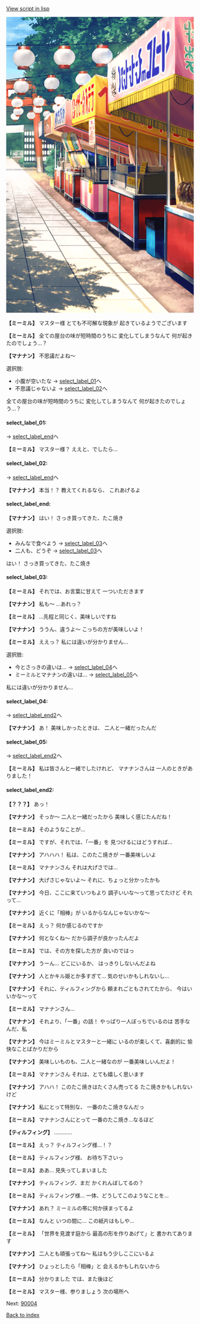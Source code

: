 [View script in lisp](../scripts/202207130.txt)

![SEAsummer_fes_day.png](../images/backgrounds/SEAsummer_fes_day.png)

**【ミーミル】**
マスター様
とても不可解な現象が
起きているようでございます

**【ミーミル】**
全ての屋台の味が短時間のうちに
変化してしまうなんて
何が起きたのでしょう…？

**【マナナン】**
不思議だよね～

選択肢:
- 小腹が空いたな → [select_label_01](#select_label_01)へ
- 不思議じゃないよ → [select_label_02](#select_label_02)へ

全ての屋台の味が短時間のうちに
変化してしまうなんて
何が起きたのでしょう…？

#### select_label_01:
 → [select_label_end](#select_label_end)へ

**【ミーミル】**
マスター様？
ええと、でしたら…

#### select_label_02:
 → [select_label_end](#select_label_end)へ

**【マナナン】**
本当！？
教えてくれるなら、
これあげるよ

#### select_label_end:

**【マナナン】**
はい！
さっき買ってきた、たこ焼き

選択肢:
- みんなで食べよう → [select_label_03](#select_label_03)へ
- 二人も、どうぞ → [select_label_03](#select_label_03)へ

はい！
さっき買ってきた、たこ焼き

#### select_label_03:

**【ミーミル】**
それでは、お言葉に甘えて
一ついただきます

**【マナナン】**
私も～
…あれっ？

**【ミーミル】**
…先程と同じく、美味しいですね

**【マナナン】**
ううん、違うよ～
こっちの方が美味しいよ！

**【ミーミル】**
ええっ？
私には違いが分かりません…

選択肢:
- 今とさっきの違いは… → [select_label_04](#select_label_04)へ
- ミーミルとマナナンの違いは… → [select_label_05](#select_label_05)へ

私には違いが分かりません…

#### select_label_04:
 → [select_label_end2](#select_label_end2)へ

**【マナナン】**
あ！
美味しかったときは、
二人と一緒だったんだ

#### select_label_05:
 → [select_label_end2](#select_label_end2)へ

**【ミーミル】**
私は皆さんと一緒でしたけれど、
マナナンさんは
一人のときがありました！

#### select_label_end2:

**【？？？】**
あっ！

**【マナナン】**
そっか～
二人と一緒だったから
美味しく感じたんだね！

**【ミーミル】**
そのようなことが…

**【ミーミル】**
ですが、それでは、「一番」を
見つけるにはどうすれば…

**【マナナン】**
アハハハ！
私は、このたこ焼きが
一番美味しいよ

**【ミーミル】**
マナナンさん
それは大げさでは…

**【マナナン】**
大げさじゃないよ～
それに、ちょっと分かったかも

**【マナナン】**
今日、ここに来ていつもより
調子いいな～って思ってたけど
それって…

**【マナナン】**
近くに「相棒」が
いるからなんじゃないかな～

**【ミーミル】**
えっ？
何か感じるのですか

**【マナナン】**
何となくね～
だから調子が良かったんだよ

**【ミーミル】**
では、その方を探した方が
良いのではっ

**【マナナン】**
うーん…
どこにいるか、
はっきりしないんだよね

**【マナナン】**
人とかキル姫とか多すぎて…
気のせいかもしれないし…

**【マナナン】**
それに、ティルフィングから
頼まれごともされてたから、
今はいいかな～って

**【ミーミル】**
マナナンさん…

**【マナナン】**
それより、「一番」の話！
やっぱり一人ぼっちでいるのは
苦手なんだ、私

**【マナナン】**
今はミーミルとマスターと一緒に
いるのが楽しくて、喜劇的に
愉快なことばかりだから

**【マナナン】**
美味しいものも、二人と一緒なのが
一番美味しいんだよ！

**【ミーミル】**
マナナンさん
それは、とても嬉しく思います

**【マナナン】**
アハハ！
このたこ焼きはたくさん売ってる
たこ焼きかもしれないけど

**【マナナン】**
私にとって特別な、
一番のたこ焼きなんだっ

**【ミーミル】**
マナナンさんにとって
一番のたこ焼き…なるほど

**【ティルフィング】**
…………

**【ミーミル】**
えっ？
ティルフィング様…！？

**【ミーミル】**
ティルフィング様、
お待ち下さいっ

**【ミーミル】**
ああ…
見失ってしまいました

**【マナナン】**
ティルフィング、まだ
かくれんぼしてるの？

**【ミーミル】**
ティルフィング様…
一体、どうしてこのようなことを…

**【マナナン】**
あれ？
ミーミルの帯に何か挟まってるよ

**【ミーミル】**
なんと
いつの間に…
この紙片はもしや…

**【ミーミル】**
「世界を見渡す庭から
最高の形を作りあげて」と
書かれてあります

**【マナナン】**
二人とも頑張ってね～
私はもう少しここにいるよ

**【マナナン】**
ひょっとしたら「相棒」と
会えるかもしれないから

**【ミーミル】**
分かりました
では、また後ほど

**【ミーミル】**
マスター様、参りましょう
次の場所へ


Next: [90004](90004.md)

[Back to index](index.md)
